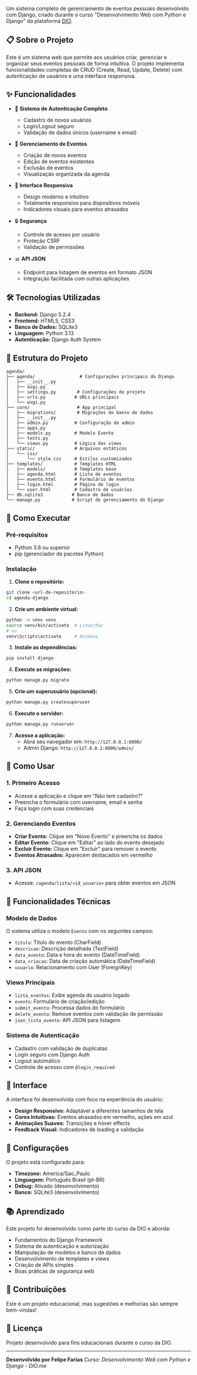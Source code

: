 Um sistema completo de gerenciamento de eventos pessoais desenvolvido com Django, criado durante o curso "Desenvolvimento Web com Python e Django" da plataforma [DIO](https://dio.me/).

## 📋 Sobre o Projeto

Este é um sistema web que permite aos usuários criar, gerenciar e organizar seus eventos pessoais de forma intuitiva. O projeto implementa funcionalidades completas de CRUD (Create, Read, Update, Delete) com autenticação de usuários e uma interface responsiva.

## ✨ Funcionalidades

- 🔐 **Sistema de Autenticação Completo**
  - Cadastro de novos usuários
  - Login/Logout seguro
  - Validação de dados únicos (username e email)

- 📅 **Gerenciamento de Eventos**
  - Criação de novos eventos
  - Edição de eventos existentes
  - Exclusão de eventos
  - Visualização organizada da agenda

- 🎨 **Interface Responsiva**
  - Design moderno e intuitivo
  - Totalmente responsivo para dispositivos móveis
  - Indicadores visuais para eventos atrasados

- 🔒 **Segurança**
  - Controle de acesso por usuário
  - Proteção CSRF
  - Validação de permissões

- 📊 **API JSON**
  - Endpoint para listagem de eventos em formato JSON
  - Integração facilitada com outras aplicações

## 🛠️ Tecnologias Utilizadas

- **Backend:** Django 5.2.4
- **Frontend:** HTML5, CSS3
- **Banco de Dados:** SQLite3
- **Linguagem:** Python 3.13
- **Autenticação:** Django Auth System

## 📁 Estrutura do Projeto

```
agenda/
├── agenda/                 # Configurações principais do Django
│   ├── __init__.py
│   ├── asgi.py
│   ├── settings.py        # Configurações do projeto
│   ├── urls.py           # URLs principais
│   └── wsgi.py
├── core/                  # App principal
│   ├── migrations/        # Migrações do banco de dados
│   ├── __init__.py
│   ├── admin.py          # Configuração do admin
│   ├── apps.py
│   ├── models.py         # Modelo Evento
│   ├── tests.py
│   └── views.py          # Lógica das views
├── static/               # Arquivos estáticos
│   └── css/
│       └── style.css     # Estilos customizados
├── templates/            # Templates HTML
│   ├── models/           # Templates base
│   ├── agenda.html       # Lista de eventos
│   ├── evento.html       # Formulário de eventos
│   ├── login.html        # Página de login
│   └── user.html         # Cadastro de usuários
├── db.sqlite3           # Banco de dados
└── manage.py            # Script de gerenciamento do Django
```

## 🚀 Como Executar

### Pré-requisitos
- Python 3.8 ou superior
- pip (gerenciador de pacotes Python)

### Instalação

1. **Clone o repositório:**
```bash
git clone <url-do-repositorio>
cd agenda-django
```

2. **Crie um ambiente virtual:**
```bash
python -m venv venv
source venv/bin/activate  # Linux/Mac
# ou
venv\Scripts\activate     # Windows
```

3. **Instale as dependências:**
```bash
pip install django
```

4. **Execute as migrações:**
```bash
python manage.py migrate
```

5. **Crie um superusuário (opcional):**
```bash
python manage.py createsuperuser
```

6. **Execute o servidor:**
```bash
python manage.py runserver
```

7. **Acesse a aplicação:**
   - Abra seu navegador em: `http://127.0.0.1:8000/`
   - Admin Django: `http://127.0.0.1:8000/admin/`

## 📱 Como Usar

### 1. Primeiro Acesso
- Acesse a aplicação e clique em "Não tem cadastro?"
- Preencha o formulário com username, email e senha
- Faça login com suas credenciais

### 2. Gerenciando Eventos
- **Criar Evento:** Clique em "Novo Evento" e preencha os dados
- **Editar Evento:** Clique em "Editar" ao lado do evento desejado
- **Excluir Evento:** Clique em "Excluir" para remover o evento
- **Eventos Atrasados:** Aparecem destacados em vermelho

### 3. API JSON
- Acesse: `/agenda/lista/<id_usuario>` para obter eventos em JSON

## 🎯 Funcionalidades Técnicas

### Modelo de Dados
O sistema utiliza o modelo `Evento` com os seguintes campos:
- `titulo`: Título do evento (CharField)
- `descricao`: Descrição detalhada (TextField)
- `data_evento`: Data e hora do evento (DateTimeField)
- `data_criacao`: Data de criação automática (DateTimeField)
- `usuario`: Relacionamento com User (ForeignKey)

### Views Principais
- `lista_eventos`: Exibe agenda do usuário logado
- `evento`: Formulário de criação/edição
- `submit_evento`: Processa dados do formulário
- `delete_evento`: Remove eventos com validação de permissão
- `json_lista_evento`: API JSON para listagem

### Sistema de Autenticação
- Cadastro com validação de duplicatas
- Login seguro com Django Auth
- Logout automático
- Controle de acesso com `@login_required`

## 🎨 Interface

A interface foi desenvolvida com foco na experiência do usuário:
- **Design Responsivo:** Adaptável a diferentes tamanhos de tela
- **Cores Intuitivas:** Eventos atrasados em vermelho, ações em azul
- **Animações Suaves:** Transições e hover effects
- **Feedback Visual:** Indicadores de loading e validação

## 🔧 Configurações

O projeto está configurado para:
- **Timezone:** America/Sao_Paulo
- **Linguagem:** Português Brasil (pt-BR)
- **Debug:** Ativado (desenvolvimento)
- **Banco:** SQLite3 (desenvolvimento)

## 📚 Aprendizado

Este projeto foi desenvolvido como parte do curso da DIO e aborda:
- Fundamentos do Django Framework
- Sistema de autenticação e autorização
- Manipulação de modelos e banco de dados
- Desenvolvimento de templates e views
- Criação de APIs simples
- Boas práticas de segurança web

## 🤝 Contribuições

Este é um projeto educacional, mas sugestões e melhorias são sempre bem-vindas!

## 📄 Licença

Projeto desenvolvido para fins educacionais durante o curso da DIO.

---

**Desenvolvido por Felipe Farias** 
*Curso: Desenvolvimento Web com Python e Django - DIO.me*
